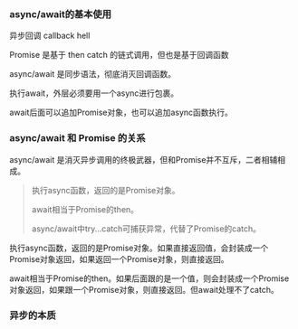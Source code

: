 ### async/await的基本使用

异步回调 callback hell

Promise 是基于 then catch 的链式调用，但也是基于回调函数

async/await 是同步语法，彻底消灭回调函数。



执行await，外层必须要用一个async进行包裹。

await后面可以追加Promise对象，也可以追加async函数执行。



### async/await 和 Promise 的关系

async/await 是消灭异步调用的终极武器，但和Promise并不互斥，二者相辅相成。

> 执行async函数，返回的是Promise对象。
>
> await相当于Promise的then。
>
> async/await中try...catch可捕获异常，代替了Promise的catch。



执行async函数，返回的是Promise对象。如果直接返回值，会封装成一个Promise对象返回，如果返回一个Promise对象，则直接返回。

await相当于Promise的then。如果后面跟的是一个值，则会封装成一个Promise对象返回，如果跟一个Promise对象，则直接返回。但await处理不了catch。

### 异步的本质